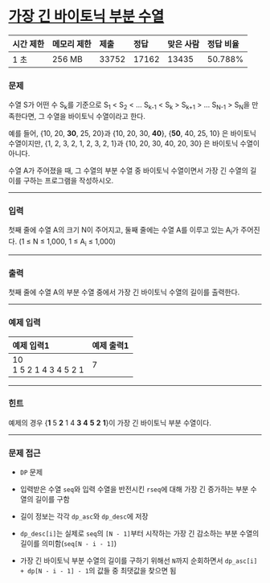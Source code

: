 # [가장 긴 바이토닉 부분 수열](https://www.acmicpc.net/problem/11054)

<div align = center>

| 시간 제한 | 메모리 제한 | 제출  | 정답  | 맞은 사람 | 정답 비율 |
| :-------- | :---------- | :---- | :---- | :-------- | :-------- |
| 1 초      | 256 MB      | 33752 | 17162 | 13435     | 50.788%   |

</div>

### 문제

수열 S가 어떤 수 S<sub>k</sub>를 기준으로 S<sub>1</sub> < S<sub>2</sub> < ... S<sub>k-1</sub> < S<sub>k</sub> > S<sub>k+1</sub> > ... S<sub>N-1</sub> > S<sub>N</sub>을 만족한다면, 그 수열을 바이토닉 수열이라고 한다.

예를 들어, {10, 20, **30**, 25, 20}과 {10, 20, 30, **40**}, {**50**, 40, 25, 10} 은 바이토닉 수열이지만,  {1, 2, 3, 2, 1, 2, 3, 2, 1}과 {10, 20, 30, 40, 20, 30} 은 바이토닉 수열이 아니다.

수열 A가 주어졌을 때, 그 수열의 부분 수열 중 바이토닉 수열이면서 가장 긴 수열의 길이를 구하는 프로그램을 작성하시오.

---

### 입력

첫째 줄에 수열 A의 크기 N이 주어지고, 둘째 줄에는 수열 A를 이루고 있는 A<sub>i</sub>가 주어진다. (1 ≤ N ≤ 1,000, 1 ≤ A<sub>i</sub> ≤ 1,000)

---

### 출력

첫째 줄에 수열 A의 부분 수열 중에서 가장 긴 바이토닉 수열의 길이를 출력한다.

---

### 예제 입력

| 예제 입력1                 | 예제 출력1 |
| :------------------------- | :--------- |
| 10<br/>1 5 2 1 4 3 4 5 2 1 | 7          |

---

### 힌트

예제의 경우 {**1** 5 **2** 1 4 **3** **4** **5** **2** **1**}이 가장 긴 바이토닉 부분 수열이다.

---

### 문제 접근

  - `DP` 문제

  - 입력받은 수열 `seq`와 입력 수열을 반전시킨 `rseq`에 대해 가장 긴 증가하는 부분 수열의 길이를 구함

  - 길이 정보는 각각 `dp_asc`와 `dp_desc`에 저장

  - `dp_desc[i]`는 실제로 `seq`의 `[N - 1]`부터 시작하는 가장 긴 감소하는 부분 수열의 길이를 의미함(`seq[N - i - 1]`)

  - 가장 긴 바이토닉 부분 수열의 길이를 구하기 위해선 `N`까지 순회하면서 `dp_asc[i] + dp[N - i - 1] - 1`의 값들 중 최댓값을 찾으면 됨